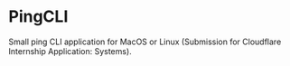 # PingCLI
Small ping CLI application for MacOS or Linux (Submission for Cloudflare Internship Application: Systems).
